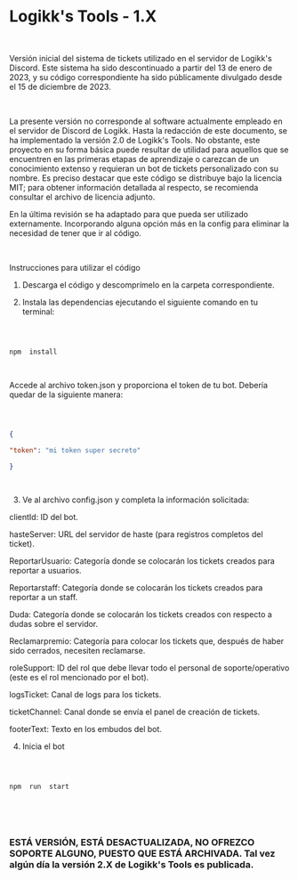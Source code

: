 
# Logikk's Tools - 1.X

<br>

Versión inicial del sistema de tickets utilizado en el servidor de Logikk's Discord. Este sistema ha sido descontinuado a partir del 13 de enero de 2023, y su código correspondiente ha sido públicamente divulgado desde el 15 de diciembre de 2023.

<br>

La presente versión no corresponde al software actualmente empleado en el servidor de Discord de Logikk. Hasta la redacción de este documento, se ha implementado la versión 2.0 de Logikk's Tools. No obstante, este proyecto en su forma básica puede resultar de utilidad para aquellos que se encuentren en las primeras etapas de aprendizaje o carezcan de un conocimiento extenso y requieran un bot de tickets personalizado con su nombre. Es preciso destacar que este código se distribuye bajo la licencia MIT; para obtener información detallada al respecto, se recomienda consultar el archivo de licencia adjunto.
<br>

En la última revisión se ha adaptado para que pueda ser utilizado externamente. Incorporando alguna opción más en la config para eliminar la necesidad de tener que ir al código.

<br>

Instrucciones para utilizar el código

  

1. Descarga el código y descomprímelo en la carpeta correspondiente.

  

2. Instala las dependencias ejecutando el siguiente comando en tu terminal:

  

```bash

  

npm  install

  

```

  
  

Accede al archivo token.json y proporciona el token de tu bot. Debería quedar de la siguiente manera:

  

```json

  

{

"token": "mi token super secreto"

}

  

```

  

3. Ve al archivo config.json y completa la información solicitada:

clientId: ID del bot.

hasteServer: URL del servidor de haste (para registros completos del ticket).

ReportarUsuario: Categoría donde se colocarán los tickets creados para reportar a usuarios.

Reportarstaff: Categoría donde se colocarán los tickets creados para reportar a un staff.

Duda: Categoría donde se colocarán los tickets creados con respecto a dudas sobre el servidor.

Reclamarpremio: Categoría para colocar los tickets que, después de haber sido cerrados, necesiten reclamarse.

roleSupport: ID del rol que debe llevar todo el personal de soporte/operativo (este es el rol mencionado por el bot).

logsTicket: Canal de logs para los tickets.

ticketChannel: Canal donde se envía el panel de creación de tickets.

footerText: Texto en los embudos del bot.

  

4. Inicia el bot

  

```bash

  

npm  run  start

  

```

  <br>

### ESTÁ VERSIÓN, ESTÁ DESACTUALIZADA, NO OFREZCO SOPORTE ALGUNO, PUESTO QUE ESTÁ ARCHIVADA. Tal vez algún día la versión 2.X de Logikk's Tools es publicada.
